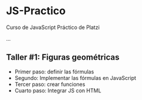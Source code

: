 # JS-Practico
Curso de JavaScript Práctico de Platzi

...
## Taller #1: Figuras geométricas

- Primer paso: definir las fórmulas
- Segundo: Implementar las fórmulas en JavaScript
- Tercer paso: crear funciones
- Cuarto paso: Integrar JS con HTML